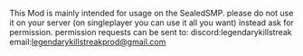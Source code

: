 This Mod is mainly intended for usage on the SealedSMP. please do not use it on your server (on singleplayer you can use it all you want) 
instead ask for permission. permission requests can be sent to:
discord:legendarykillstreak
email:legendarykillstreakprod@gmail.com

